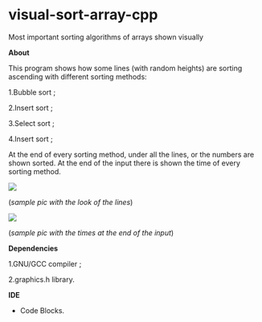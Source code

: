 # visual-sort-array-cpp

Most important sorting algorithms of arrays shown visually

**About**

This program shows how some lines (with random heights) are sorting
 ascending with different sorting methods:
 
1.Bubble sort ;

2.Insert sort ;

3.Select sort ;

4.Insert sort ;

At the end of every sorting method, under all the lines, or the numbers are shown sorted. At the end of the input there is shown the time of every sorting method.

![](https://github.com/LucasMare/visual-sort-array-cpp/blob/master/image/img1.png) 

(*sample pic with the look of the lines*)

![](https://github.com/LucasMare/visual-sort-array-cpp/blob/master/image/img2.png) 

(*sample pic with the times at the end of the input*)

**Dependencies**

1.GNU/GCC compiler ;

2.graphics.h library.

**IDE**

-  Code Blocks. 
